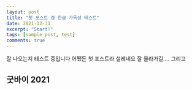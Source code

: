 ```yaml
---
layout: post
title: "첫 포스트 겸 한글 가독성 테스트"
date: 2021-12-31
excerpt: "Start!"
tags: [sample post, test]
comments: true
---
```


잘 나오는지 테스트 중입니다
어쨌든 첫 포스트라 설레네요 
잘 올라가길.... 그리고
## 굿바이 2021


